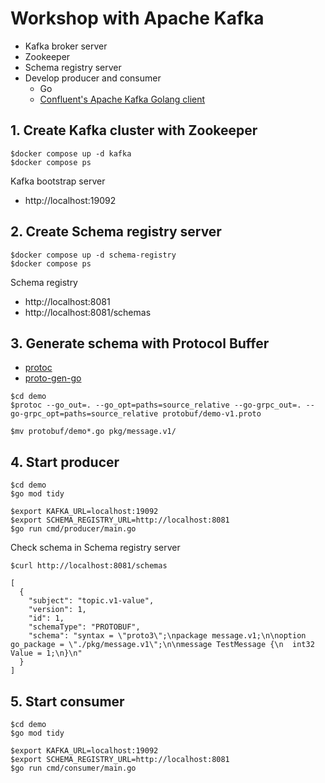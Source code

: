 # Workshop with Apache Kafka
* Kafka broker server
* Zookeeper
* Schema registry server
* Develop producer and consumer
  * Go
  * [Confluent's Apache Kafka Golang client](https://github.com/confluentinc/confluent-kafka-go)


## 1. Create Kafka cluster with Zookeeper
```
$docker compose up -d kafka
$docker compose ps
```

Kafka bootstrap server
* http://localhost:19092


## 2. Create Schema registry server
```
$docker compose up -d schema-registry
$docker compose ps
```

Schema registry
* http://localhost:8081
* http://localhost:8081/schemas

## 3. Generate schema with Protocol Buffer
* [protoc](https://grpc.io/docs/protoc-installation/)
* [proto-gen-go](https://grpc.io/docs/languages/go/quickstart/)

```
$cd demo
$protoc --go_out=. --go_opt=paths=source_relative --go-grpc_out=. --go-grpc_opt=paths=source_relative protobuf/demo-v1.proto

$mv protobuf/demo*.go pkg/message.v1/
```

## 4. Start producer
```
$cd demo
$go mod tidy

$export KAFKA_URL=localhost:19092
$export SCHEMA_REGISTRY_URL=http://localhost:8081
$go run cmd/producer/main.go
```

Check schema in Schema registry server
```
$curl http://localhost:8081/schemas

[
  {
    "subject": "topic.v1-value",
    "version": 1,
    "id": 1,
    "schemaType": "PROTOBUF",
    "schema": "syntax = \"proto3\";\npackage message.v1;\n\noption go_package = \"./pkg/message.v1\";\n\nmessage TestMessage {\n  int32 Value = 1;\n}\n"
  }
]
```


## 5. Start consumer
```
$cd demo
$go mod tidy

$export KAFKA_URL=localhost:19092
$export SCHEMA_REGISTRY_URL=http://localhost:8081
$go run cmd/consumer/main.go
```